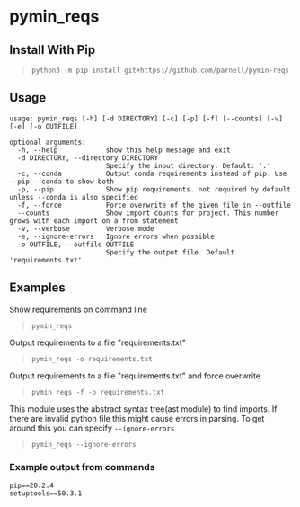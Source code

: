 # pymin_reqs

## Install With Pip
> `python3 -m pip install git+https://github.com/parnell/pymin-reqs`

## Usage
```
usage: pymin_reqs [-h] [-d DIRECTORY] [-c] [-p] [-f] [--counts] [-v] [-e] [-o OUTFILE]

optional arguments:
  -h, --help            show this help message and exit
  -d DIRECTORY, --directory DIRECTORY
                        Specify the input directory. Default: '.'
  -c, --conda           Output conda requirements instead of pip. Use --pip --conda to show both
  -p, --pip             Show pip requirements. not required by default unless --conda is also specified
  -f, --force           Force overwrite of the given file in --outfile
  --counts              Show import counts for project. This number grows with each import on a from statement
  -v, --verbose         Verbose mode
  -e, --ignore-errors   Ignore errors when possible
  -o OUTFILE, --outfile OUTFILE
                        Specify the output file. Default 'requirements.txt'
```
## Examples
Show requirements on command line
> `pymin_reqs`

Output requirements to a file "requirements.txt"
> `pymin_reqs -o requirements.txt`

Output requirements to a file "requirements.txt" and force overwrite
> `pymin_reqs -f -o requirements.txt`

This module uses the abstract syntax tree(ast module) to find imports. If there are invalid python file this might cause errors in parsing. To get around this you can specify `--ignore-errors`
> `pymin_reqs --ignore-errors`



### Example output from commands
```
pip==20.2.4
setuptools==50.3.1
```
